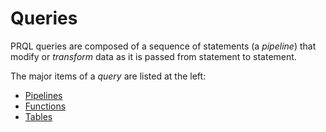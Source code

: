 # Queries

PRQL queries are composed of a sequence of statements (a _pipeline_) that modify
or _transform_ data as it is passed from statement to statement.

The major items of a _query_ are listed at the left:

- [Pipelines](./pipelines.md)
- [Functions](./functions.md)
- [Tables](./tables.md)
